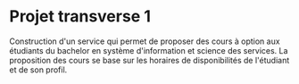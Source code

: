 # Projet transverse 1

Construction d'un service qui permet de proposer des cours à option aux étudiants du bachelor en système d'information et science des services. La proposition des cours se base sur les horaires de disponibilités de l'étudiant et de son profil.


